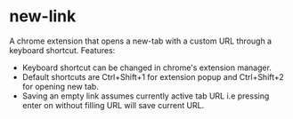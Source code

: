 # new-link
A chrome extension that opens a new-tab with a custom URL through a keyboard shortcut.
Features:
- Keyboard shortcut can be changed in chrome's extension manager.
- Default shortcuts are Ctrl+Shift+1 for extension popup and Ctrl+Shift+2 for opening new tab.
- Saving an empty link assumes currently active tab URL i.e pressing enter on without filling URL will save current URL.
